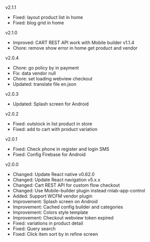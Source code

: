 v2.1.1
- Fixed: layout product list in home
- Fixed: blog grid in home

v2.1.0
- Improved: CART REST API work with Mobile builder v1.1.4
- Chore: remove show error in home get product and vendor

v2.0.4
- Chore: go policy by in payment
- Fix: data vendor null
- Chore: set loading webview checkout
- Updated: translate file en.json

v2.0.3
- Updated: Splash screen for Android

v2.0.2
- Fixed: outstock in list product in store
- Fixed: add to cart with product variation

v2.0.1
- Fixed: Check phone in register and login SMS
- Fixed: Config Firebase for Android

v2.0.0
- Changed: Update React native v0.62.0
- Changed: Update React navigation v5.x.x
- Changed: Cart REST API for custom flow checkout
- Changed: Use Mobile-builder plugin instead rnlab-app-control
- Added: Support WCFM vendor plugin
- Improvement: Splash screen on Android
- Improvement: Cached config builder and categories
- Improvement: Colors style template
- Improvement: Checkout webview token expired
- Fixed: variations in product detail
- Fixed: Query search
- Fixed: Click item sort by in refine screen
